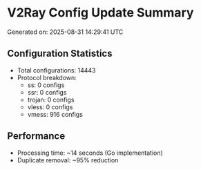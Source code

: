 # V2Ray Config Update Summary
Generated on: 2025-08-31 14:29:41 UTC

## Configuration Statistics
- Total configurations: 14443
- Protocol breakdown:
  - ss: 0 configs
  - ssr: 0 configs
  - trojan: 0 configs
  - vless: 0 configs
  - vmess: 916 configs

## Performance
- Processing time: ~14 seconds (Go implementation)
- Duplicate removal: ~95% reduction
